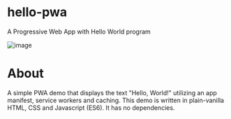 # hello-pwa

A Progressive Web App with Hello World program

![image](https://media.git.cglcloud.com/user/1736/files/ebe55c80-ca90-11ea-8556-a1cbae4b6752)

# About

A simple PWA demo that displays the text "Hello, World!" utilizing an app manifest, service workers and caching. This demo is written in plain-vanilla HTML, CSS and Javascript (ES6). It has no dependencies.

